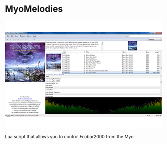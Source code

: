 MyoMelodies
===========
![Foobar2000](foobar.png "Foobar2000")

Lua script that allows you to control Foobar2000 from the Myo.
